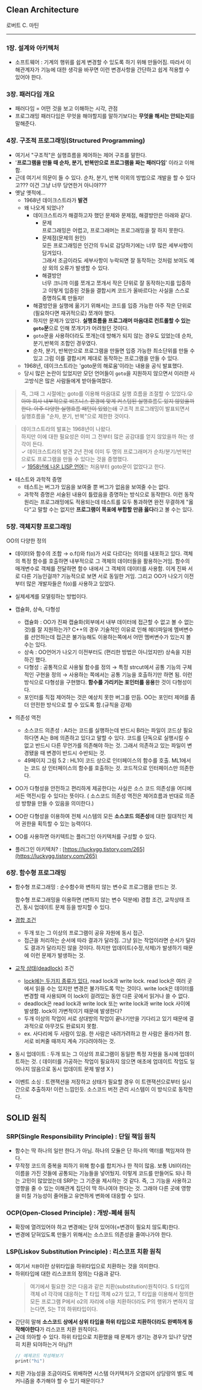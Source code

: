 ## Clean Architecture
로버트 C. 마틴

---
### 1장. 설계와 아키텍처
- 소프트웨어 : 기계의 행위를 쉽게 변경할 수 있도록 하기 위해 만들어짐. 따라서 이해관계자가 기능에 대한 생각을 바꾸면 이런 변경사항을 간단하고 쉽게 적용할 수 있어야 한다.  
### 3장. 패러다임 개요
- 패러다임 = 어떤 것을 보고 이해하는 시각, 관점
- 프로그래밍 패러다임은 무엇을 해야할지를 말하기보다는 **무엇을 해서는 안되는지**를 말해준다.  
### 4장. 구조적 프로그래밍(Structured Programming)
- 여기서 "구조적"은 실행흐름을 제어하는 제어 구조를 말한다. 
- '**프로그램을 만들 때 순차, 분기, 반복만으로 프로그램을 짜는 패러다임**' 이라고 이해함.
- 근데 여기서 의문이 들 수 있다. 순차, 분기, 반복 이외의 방법으로 개발을 할 수 있다고??? 이건 그냥 너무 당연한거 아니야???
- 옛날 옛적에...
    - 1968년 데이크스트라가 **발견**
    - 왜 나오게 되었나?
        - 데이크스트라가 해결하고자 했던 문제와 문제점, 해결방안은 아래와 같다.
            * 문제  
            프로그래밍은 어렵고, 프로그래머는 프로그래밍을 잘 하지 못한다.
            * 문제점(문제의 원인)  
            모든 프로그래밍은 인간의 두뇌로 감당하기에는 너무 많은 세부사항이 담겨있다.  
            그래서 조금이라도 세부사항이 누락되면 잘 동작하는 것처럼 보여도 예상 외의 오류가 발생할 수 있다.
            * 해결방안  
            너무 크니까 이를 쪼개고 쪼개서 작은 단위로 잘 동작하는지를 입증하고 이렇게 입증된 것들을 결합시켜 코드가 올바르다는 사실을 스스로 증명하도록 만들자!
        - 해결방안을 실행에 옮기기 위해서는 코드를 입증 가능한 아주 작은 단위로(필요하다면 재귀적으로) 쪼개야 했다. 
        - 하지만 문제가 있었다. **실행흐름을 프로그래머 마음대로 컨트롤할 수 있는 `goto`문**으로 인해 쪼개기가 어려웠던 것이다. 
        - `goto`문을 사용하더라도 쪼개는데 방해가 되지 않는 경우도 있었는데 순차,분기,반복의 조합인 경우였다. 
        - 순차, 분기, 반복만으로 프로그램을 만들면 입증 가능한 최소단위를 만들 수 있고 그럼 이를 결합시켜 제대로 동작하는 프로그램을 만들 수 있다.
    - 1968년, 데이크스트라는 'goto문의 해로움'이라는 내용을 공식 발표했다. 
    - 당시 많은 논란이 있었지만 모던 언어들이 `goto`을 지원하지 않으면서 이러한 사고방식은 많은 사람들에게 받아들여졌다.
> 즉, 그때 그 시절에는 goto를 이용해 마음대로 실행 흐름을 조절할 수 있었다.😲  
~~아마 회사 내부적으로 비즈니스 환경에 맞게 커스텀된 실행흐름도 있지 않았을까한다. 아주 다양한 실행흐름 패턴이 있었는데~~ 
구조적 프로그래밍이 발표되면서 실행흐름을 "순차, 분기, 반복"으로 제한한 것이다.

> 데이크스트라의 발표는 1968년이 나왔다.  
하지만 이에 대한 필요성은 이미 그 전부터 많은 공감대를 얻지 않았을까 하는 생각이 든다.   
    ✓ 데이크스트라의 발견 2년 전에 이미 두 명의 프로그래머가 순차/분기/반복만으로도 프로그램을 만들 수 있다는 것을 증명했다.  
    ✓ [1958년에 나온 LISP 언어](https://ko.wikipedia.org/wiki/%EB%A6%AC%EC%8A%A4%ED%94%84)는 처음부터 goto문이 없었다고 한다.

* 테스트와 과학적 증명
    * 테스트는 버그가 있음을 보여줄 뿐 버그가 없음을 보여줄 수는 없다.
    * 과학적 증명은 서술된 내용이 틀렸음을 증명하는 방식으로 동작한다. 이런 동작 원리는 프로그래밍에도 적용되는데 테스트를 모두 통과하면 완전 무결하게 "옳다"고 말할 수는 없지만 **프로그램이 목표에 부합할 만큼 옳다**라고 볼 수는 있다.

### 5장. 객체지향 프로그래밍
OO의 다양한 정의

- 데이터와 함수의 조합 → o.f()와 f(o)가 서로 다르다는 의미를 내포하고 있다. 객체의 특정 함수를 호출하면 내부적으로 그 객체의 데이터들을 활용하는거임. 함수의 매개변수로 객체를 전달하면 함수 내에서 그 객체의 데이터를 사용함. 이게 진짜 서로 다른 기능인걸까? 기능적으로 보면 서로 동일한 거임. 그리고 OO가 나오기 이전부터 많은 개발자들은 f(o)를 사용하고 있었다.
    
- 실제세계를 모델링하는 방법이다.
- 캡슐화, 상속, 다형성
    - 캡슐화 : OO가 진짜 캡슐화(외부에서 내부 데이터에 접근할 수 없고 볼 수 없는 것)를 잘 지원하는가? C++의 경우 기술적인 이유로 인해 헤더파일에 멤버변수를 선언하는데 접근은 불가능해도 이용하는쪽에서 어떤 멤버변수가 있는지 볼 수는 있다.
    - 상속 : OO언어가 나오기 이전부터도 (편리한 방법은 아니었지만) 상속을 지원하긴 했다.
    - 다형성 : 공통적으로 사용될 함수를 정의 → 특정 strcut에서 공통 기능의 구체적인 구현을 정의 → 사용하는 쪽에서는 공통 기능을 호출하기만 하면 됨. 이런 방식으로 다형성을 구현했다. **함수를 가리키는 포인터를 응용**한 것이 다형성이다.  
    - 포인터를 직접 제어하는 것은 예상치 못한 버그를 만듬. OO는 포인터 제어를 좀 더 안전한 방식으로 할 수 있도록 함.(규칙을 강제)
        
- 의존성 역전
    - 소스코드 의존성 : A라는 코드를 실행하는데 반드시 B라는 파일이 코드상 필요하다면 A는 B에 의존하고 있다고 말할 수 있다. 코드를 단독으로 실행시킬 수 없고 반드시 다른 무언가를 의존해야 하는 것. 그래서 의존하고 있는 파일이 변경됐을 때 변경이 반드시 수반되는 것.
    - 49페이지 그림 5.2 : HL1이 코드 상으로 인터페이스의 함수를 호출. ML1에서는 코드 상 인터페이스의 함수를 호출하는 것. 코드적으로 인터페이스만 의존한다.
- OO가 다형성을 안전하고 편리하게 제공한다는 사실은 소스 코드 의존성을 어디에서든 역전시킬 수 있다는 뜻이다. ( 소스코드 의존성 역전은 제어흐름과 반대로 의존성 방향을 만들 수 있음을 의미한다.)
- OO란 다형성을 이용하여 전체 시스템의 모든 **소스코드 의존성**에 대한 절대적인 제어 권한을 획득할 수 있는 능력이다.
- OO를 사용하면 아키텍트는 플러그인 아키텍처를 구성할 수 있다.
- 플러그인 아키텍처? : [https://luckygg.tistory.com/265](https://luckygg.tistory.com/265)

### 6장. 함수형 프로그래밍
- 함수형 프로그래밍 : 순수함수와 변하지 않는 변수로 프로그램을 만드는 것.
    
    함수형 프로그래밍을 이용하면 (변하지 않는 변수 덕분에) 경합 조건, 교착상태 조건, 동시 업데이트 문제 등을 방지할 수 있다.
    
- [경합 조건](https://velog.io/@sinclebear/12%EC%9E%A5.-%EA%B2%BD%ED%95%A9-%EC%A1%B0%EA%B1%B4%EC%9D%B4%EB%9E%80-%EB%AC%B4%EC%97%87%EC%9D%B8%EA%B0%80-%EA%B3%B5%EC%9C%A0-%EC%9E%90%EC%9B%90)
    - 두개 또는 그 이상의 프로그램이 공유 자원에 동시 접근.
    - 접근을 처리하는 순서에 따라 결과가 달라짐. 그냥 읽는 작업이라면 순서가 달라도 결과가 달라지진 않을 것이다. 하지만 업데이트(수정,삭제)가 발생하기 때문에 이런 문제가 발생하는 것.
- [교착 상태(deadlock)](https://ko.wikipedia.org/wiki/%EA%B5%90%EC%B0%A9_%EC%83%81%ED%83%9C) 조건
    - [lock에는 두가지 종류가 있다.](https://velog.io/@yrkim/Database-%ED%8A%B8%EB%9E%9C%EC%9E%AD%EC%85%98-deadlock) read lock과 write lock. read lock은 여러 곳에서 읽을 수는 있지만 변경은 불가하도록 막는 것이다. write lock은 데이터를 변경할 때 사용되며 이 lock이 걸려있는 동안 다른 곳에서 읽거나 쓸 수 없다.
    - deadlock은 read lock과 write lock 또는 write lock과 write lock 사이에 발생함. lock이 가변적이기 때문에 발생한다?
    - 두개 이상의 작업이 서로 상대방의 작업이 끝나기만을 기다리고 있기 때문에 결과적으로 아무것도 완료되지 못함.
    - ex. 사다리에 두 사람이 있음. 한 사람은 내려가려하고 한 사람은 올라가려 함. 서로 비켜줄 때까지 계속 기다려야하는 것.
- 동시 업데이트 : 두개 또는 그 이상의 프로그램이 동일한 특정 자원을 동시에 업데이트하는 것. ( 데이터를 가공하는 작업이 필요하지 않으면 애초에 업데이트 작업도 일어나지 않음으로 동시 업데이트 문제 발생 X )

- 이벤트 소싱 : 트랜잭션을 저장하고 상태가 필요할 경우 이 트랜잭션으로부터 실시간으로 추출하자! 이런 느낌인듯. 소스코드 버전 관리 시스템이 이 방식으로 동작한다.
## SOLID 원칙
### SRP(Single Responsibility Principle) : 단일 책임 원칙
- 함수는 딱 하나의 일만 한다.가 아님. 하나의 모듈은 단 하나의 액터를 책임져야 한다. 
- 무작정 코드의 중복을 피하기 위해 함수를 합치거나 한 적이 많음. 보통 Util이라는 이름을 가진 것들에 공통되는 기능들을 넣어뒀지. 이렇게 코드를 만들어도 되나 하는 고민이 많았었는데 SRP는 그 기준을 제시하는 것 같다. 즉, 그 기능을 사용하고 영향을 줄 수 있는 이해관계 집단이 딱 하나여야 한다는 것. 그래야 다른 곳에 영향을 미칠 가능성이 줄어들고 유연하게 변화에 대응할 수 있다.

### OCP(Open-Closed Principle) : 개방-폐쇄 원칙
- 확장에 열려있어야 하고 변경에는 닫혀 있어야(=변경이 필요치 않도록)한다.
- 변경에 닫혀있도록 만들기 위해서는 소스코드 의존성을 줄여나가야 한다.

### LSP(Liskov Substitution Principle) : 리스코프 치환 원칙
- 여기서 `치환`이란 상위타입을 하위타입으로 치환하는 것을 의미한다.
- 하위타입에 대한 리스코프의 정의는 다음과 같다.
    > 여기에서 필요한 것은 다음과 같은 치환(substitution)원칙이다. S 타입의 객체 o1 각각에 대응하는 T 타입 객체 o2가 있고, T 타입을 이용해서 정의한 모든 프로그램 P에서 o2의 자리에 o1을 치환하더라도 P의 행위가 변하지 않는다면, S는 T의 하위타입이다.
- 간단히 말해 **소스코드 상에서 상위 타입을 하위 타입으로 치환하더라도 완벽하게 동작해야한다**가 리스코프 치환 원칙이다. 
- 근데 의아할 수 있다. 하위 타입으로 치환했을 때 문제가 생기는 경우가 있나? 당연히 치환 되야하는거 아님?!
    ```Swift
    // 예제코드 작성해보기
    print("hi")
    ```
- 치환 가능성을 조금이라도 위배하면 시스템 아키텍처가 오염되어 상당량의 별도 메커니즘을 추가해야 할 수 있기 때문이다.?